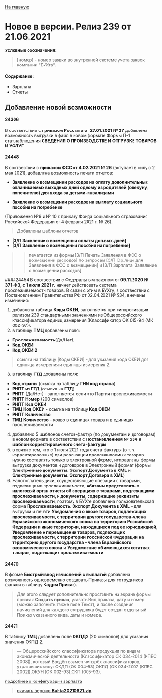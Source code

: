 ﻿[На главную](../../index.md)

# Новое  в версии. Релиз 239 от 21.06.2021

**Условные обозначения:**
 >[номер] - номер заявки во внутренней системе учета заявок компании "БУХта".

#### Содержание: 

- Зарплата
- Отчеты

## Добавление новой возможности

#### 24306
В соответствии с __приказом Росстата от 27.01.2021 № 37__ добавлена возможность выгрузки в файл в новом формате Формы П-1 стат.наблюдения __СВЕДЕНИЯ О ПРОИЗВОДСТВЕ И ОТГРУЗКЕ ТОВАРОВ И УСЛУГ__

#### 24448
В соотвествии с __приказом ФСС от 4.02.2021 № 26__ (вступает в силу с 2 мая 2021), добавлена возможность печати отчетов:
- __Заявление о возмещении расходов на оплату дополнительных оплачиваемых выходных дней одному из родителей (опекуну, попечителю) для ухода за детьми-инвалидами__

- __Заявление о возмещении расходов на выплату социального пособия на погребение__

(Приложения №9 и № 10 к приказу Фонда социального страхования Российской Федерации от 4 февраля 2021 г. № 26). 

>Добавлены шаблоны отчетов
- __[З/П Заявление о возмещении оплаты доп.вых.дней]__
- __[З/П Заявление о возмещении пособия на погребение]__
>>печатается из формы [З/П Печать Заявления в ФСС о возмещении расходов] по запросам [З/П Юр.лицо для Заявления в ФСС о возмещении] и [З/П Зарплата. Заявление о возмещении расходов]


####24454
В соотвествии с Федеральным законом от __09.11.2020 № 371-ФЗ, с 1 июля 2021 г.__ начнет действовать система прослеживаемости товаров.
В связи с этим в БУХту, в соотвествии с Постановлением Правительства РФ от 02.04.2021 № 534, внечены изменения: 
1. добавлена таблица __Коды ОКЕИ__, заполняется при синхронизации релизом 239 стандартными значениями из Общероссийского классификатора единиц измерения (Классификатор ОК 015-94 (МК 002-97)).
2. в таблицу __ТМЦ__ добавлены поля:
- __Прослеживаемость__(Да/Нет), 
- __Код ОКЕИ__
- __Код ОКЕИ 2__ 
>ссылки на таблицу [Коды ОКЕИ] - для указания кода ОКЕИ для единица измерения и единицы измерения 2.
3. в таблицу __ГТД__ добавлены поля:
- __Код страны__ (ссылка на таблицу __ГНИ код страна__)
- __РНПТ из ГТД__ (ссылка на __ГТД__)
- __РНПТ__ (Да/Нет) - заполняется, если это Партия прослеживаемости
- __РНПТ Номер__ (200 символов)
- __РНПТ Код ОКЕИ__
- __ТМЦ Код ОКЕИ__ - ссылка на таблицу __Код ОКЕИ__
- __РНПТ Количество__
- __ТМЦ Количество__ - колво в единицах товара и в единицах прослеживаемости
4. добавлено 5 шаблонов счетов-фактур (по документам и договорам) в новом формате в соответствии с __Постановлением № 534 и шаблон корректировочного счета-фактуры__
5. в связи с тем, что с 1 июля 2021 года счета-фактуры (в т. ч. корректировочные) при реализации прослеживаемых товаров нужно составлять только в электронной форме, исправлены формы выгрузки документов и договоров в Электронный формат (формы __Электронные документы. Экспорт Документа в XML__ и __Электронные документы. Экспорт Договора в XML__)
6. Налогоплательщики, осуществляющие операции с товарами, подлежащими прослеживаемости, __обязаны представлять в налоговый орган отчеты об операциях с товарами, подлежащими прослеживаемости, и документы, содержащие реквизиты прослеживаемости__, поэтому в БУХте добавлена пользовательская форма 
__Прослеживаемость. Экспорт Документа в XML__ - для выгрузки и печати __Уведомления о ввозе товаров, подлежащих прослеживаемости, с территории другого государства-члена Евразийского экономического союза на территорию Российской Федерации и иные территории, находящиеся под ее юрисдикцией__, 
__Уведомление о перемещении товаров, подлежащих прослеживаемости, с территории Российской Федерации на территорию другого государства – члена Евразийского экономического союза__ 
и __Уведомление об имеющихся остатках товаров, подлежащих прослеживаемости__

#### 24470
В форме __Быстрый ввод начислений с выплатой__ добавлена возможность одновременно создавать Приказы для сотрудников (записи в таблицу __Кадры Приказ__). 
>Для этого следует дополнительно проставить на экране формы признак __Создать приказ__, указать Вид приказа, дату и номер (можно заполнить также поле Текст), и после создания начислений для каждого сотрудника будет создан отдельный Приказ указанного вида, даты и номера.

#### 24471
В таблицу __ТМЦ__ добавлено поле __ОКПД2__ (20 символов) для указания значения ОКПД 2.
> — Общероссийского классификатора продукции по видам экономической деятельности
(Классификатор ОК 034-2014 (КПЕС 2008)), который Введён взамен четырёх классификаторов, утративших силу: ОКДП (ОК 004-93),ОКПД (ОК 034-2007 (КПЕС 2002)),ОКУН (ОК 002-93),ОКП (005-93).


[подробнее о конфигурации зарплата](Стандартная_Зарплата.htm)

>[скачать версию **Buhta20210621.zip**](Buhta20210621.zip)
